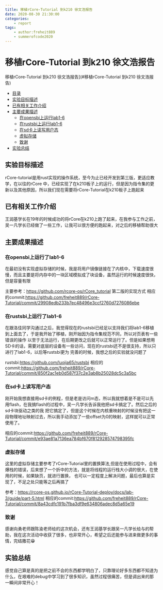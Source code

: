```yaml
---
title: 移植rCore-Tutorial 到k210 徐文浩报告
date: 2020-08-30 21:30:00
categories: 
    - report
tags:
    - author:freheit889
    - summerofcode2020
---
```


#  移植rCore-Tutorial 到k210 徐文浩报告

<!-- TOC -->

 移植rCore-Tutorial 到k210 徐文浩报告](#移植rCore-Tutorial 到k210 徐文浩报告)
  - [目录](#目录)
  - [实验目标描述](#实验目标描述)
  - [已有相关工作介绍](#已有相关工作介绍)
  - [主要成果描述](#主要成果描述)
      - [在opensbi上运行lab1-6](#在opensbi上运行了lab1-6)
      - [在rustsbi上运行lab1-6](#在rustsbi上运行了lab1-6)
      - [在sd卡上读写用户态](#在sd卡上读写用户态)
      - [虚拟存储](#虚拟存储)
      - [致谢](#致谢)
  - [实验总结](#实验总结)
  
 <!-- /TOC -->

## 实验目标描述
rCore-tutorial是用rust实现的操作系统，至今为止已经开发到第三版，更适应教学，在以往的rCore
中，已经实现了在k210板子上的运行，但是因为指令集的更新以及其他原因，所以我们现在需要将rCore-Tutorial在k210板子上跑起来

## 已有相关工作介绍
王润基学长在19年的时候成功的将rCore在k210上跑了起来，在我参与工作之前，吴一凡学长已经做了一些工作，让我可以很方便的跑起来，对之后的移植帮助很大

## 主要成果描述
### 在opensbi上运行了lab1-6
 
 在最初没有实现虚拟存储的时候，我是将用户镜像链接在了内核中，下载速度很慢，而且主要是将内存中的一块区域模拟成了块设备，虽然运行的时候速度很快，但是容量有限
 
 主要参考：https://github.com/rcore-os/rCore_tutorial 第二版的实现方式
 相应的commit:https://github.com/freheit889/rCore-Tutorial/commit/29908edb233b7ec48496e3ccf2760d7276086ebe
 
 ### 在rustsbi上运行了lab1-6
 
 在跟洛佳同学沟通过之后，我觉得现在的rustsbi已经足以支持我们将lab1-6移植到上面去了，于是我开始了移植，刚开始因为指令集规范不同，所以对页表有一些错误的操作
 以至于无法运行，在后期更改之后就可以正常运行了。但是如果想用SD卡的话，需要对底层的设备有一些访问，现在的rustsbi还不是很支持，所以只进行了lab1-6，以后等rustsbi更为
 完善的时候，我想之后的实验就没问题了
 
 rustsbi:https://github.com/luojia65/rustsbi
 相应的commit:https://github.com/freheit889/rCore-Tutorial/commit/850f2ac1eb0d587f37c2e3ab8b25028dc5c3a5bc
 
 ### 在sd卡上读写用户态
 
 刚开始我想直接用sd卡的例程，但是老是访问m态，所以我就想着是不是可以先用flash，在我搞flash的过程中，吴一凡学长告诉我他把sd卡搞定了。然后之后的sd卡块驱动之类的我
 把它搞定了，但是这个时候在内核重映射的时候没有把这一段物理地址映射过去，所以我手动添加了一些offset为0的映射，这样就可以正常使用了。
 
 相应的commit:https://github.com/freheit889/rCore-Tutorial/commit/e93ae81a7136ea784bf670f812928574798395fc
 
 ### 虚拟存储
 
 这里的虚拟存储主要参考了rCore-Tutorial里的置换算法,但是在使用过程中，会有爆栈的错误，后来想了一个折中的方法，就是将线程的运行栈大小调的很大，在使用的时候，如果缺页，就进行置换，
 也可以一定程度上解决问题，最后也算是实现了，不足之处只能等之后再搞了
 
 参考：https://rcore-os.github.io/rCore-Tutorial-deploy/docs/lab-3/guide/part-5.html
 相应的commit:https://github.com/freheit889/rCore-Tutorial/commit/8a43cdfc191b7fba3df9e634806adec8d5a65e19
 
 ### 致谢
 感谢向勇老师跟陈渝老师给的这次机会，还有王润基学长跟吴一凡学长给与的帮助，我在这次活动中收获了很多，也非常开心，希望之后还能参与进来做更多的事情，完结撒花😁
 
 ## 实验总结
 感觉自己算是真的是把之前不会的东西都学明白了，只靠理论好多东西都不知道为什么，在艰难的debug中学习到了很多知识，虽然过程很痛苦，但是调出来的那一瞬间非常开心！
 
